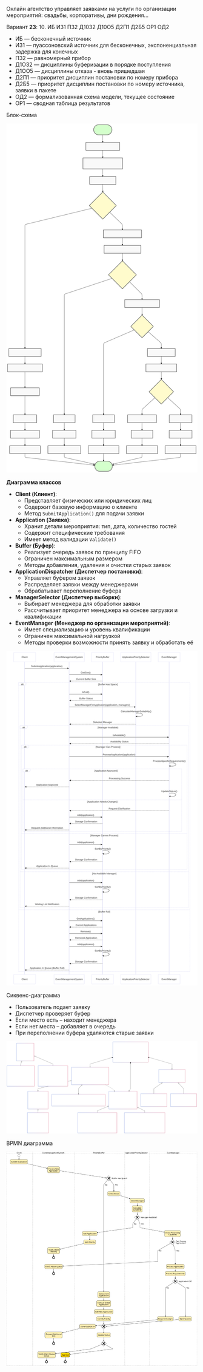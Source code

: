 Онлайн агентство управляет заявками на услуги по организации мероприятий: свадьбы, корпоративы, дни рождения...

Вариант **23**: 10. ИБ ИЗ1 ПЗ2 Д10З2 Д10О5 Д2П1 Д2Б5 ОР1 ОД2

- ИБ — бесконечный источник
- ИЗ1 — пуассоновский источник для бесконечных, экспоненциальная задержка для конечных
- ПЗ2 — равномерный прибор
- Д1ОЗ2 — дисциплины буферизации в порядке поступления
- Д1ОО5 — дисциплины отказа - вновь пришедшая
- Д2П1 — приоритет дисциплин постановки по номеру прибора
- Д2Б5 — приоритет дисциплин постановки  по номеру источника, заявки в пакете
- ОД2 — формализованная схема модели, текущее состояние
- ОР1 — сводная таблица результатов


Блок-схема

![](./block.svg)



**Диаграмма классов**

- **Client (Клиент)**:
    - Представляет физических или юридических лиц
    - Содержит базовую информацию о клиенте
    - Метод `SubmitApplication()` для подачи заявки
- **Application (Заявка)**:
    - Хранит детали мероприятия: тип, дата, количество гостей
    - Содержит специфические требования
    - Имеет метод валидации `Validate()`
- **Buffer (Буфер)**:
    - Реализует очередь заявок по принципу FIFO
    - Ограничен максимальным размером
    - Методы добавления, удаления и очистки старых заявок
- **ApplicationDispatcher (Диспетчер постановки)**:
    - Управляет буфером заявок
    - Распределяет заявки между менеджерами
    - Обрабатывает переполнение буфера
- **ManagerSelector (Диспетчер выборки)**:
    - Выбирает менеджера для обработки заявки
    - Рассчитывает приоритет менеджера на основе загрузки и квалификации
- **EventManager (Менеджер по организации мероприятий)**:
    - Имеет специализацию и уровень квалификации
    - Ограничен максимальной нагрузкой
    - Методы проверки возможности принять заявку и обработать её

![](./sequence.svg)



Сиквенс-диаграмма

- Пользователь подает заявку
- Диспетчер проверяет буфер
- Если место есть – находит менеджера
- Если нет места – добавляет в очередь
- При переполнении буфера удаляются старые заявки

![](./classes.svg)


BPMN диаграмма

![](./bpmn.svg)
